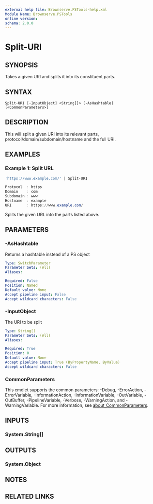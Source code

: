 ```yaml
---
external help file: Brownserve.PSTools-help.xml
Module Name: Brownserve.PSTools
online version:
schema: 2.0.0
---
```


# Split-URI

## SYNOPSIS

Takes a given URI and splits it into its constituent parts.

## SYNTAX

```text
Split-URI [-InputObject] <String[]> [-AsHashtable] [<CommonParameters>]
```

## DESCRIPTION

This will split a given URI into its relevant parts, protocol/domain/subdomain/hostname and the full URI.

## EXAMPLES

### Example 1: Split URL

```powershell
'https://www.example.com/' | Split-URI

Protocol  : https
Domain    : com
Subdomain : www
Hostname  : example
URI       : https://www.example.com/
```

Splits the given URL into the parts listed above.

## PARAMETERS

### -AsHashtable

Returns a hashtable instead of a PS object

```yaml
Type: SwitchParameter
Parameter Sets: (All)
Aliases:

Required: False
Position: Named
Default value: None
Accept pipeline input: False
Accept wildcard characters: False
```

### -InputObject

The URI to be split

```yaml
Type: String[]
Parameter Sets: (All)
Aliases:

Required: True
Position: 0
Default value: None
Accept pipeline input: True (ByPropertyName, ByValue)
Accept wildcard characters: False
```

### CommonParameters

This cmdlet supports the common parameters: -Debug, -ErrorAction, -ErrorVariable, -InformationAction, -InformationVariable, -OutVariable, -OutBuffer, -PipelineVariable, -Verbose, -WarningAction, and -WarningVariable. For more information, see [about_CommonParameters](http://go.microsoft.com/fwlink/?LinkID=113216).

## INPUTS

### System.String[]

## OUTPUTS

### System.Object

## NOTES

## RELATED LINKS
